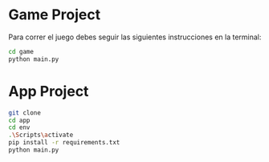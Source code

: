 # Game Project

Para correr el juego debes seguir las siguientes instrucciones en la terminal:

```sh
cd game
python main.py
```

# App Project

```sh
git clone
cd app
cd env 
.\Scripts\activate
pip install -r requirements.txt
python main.py
```